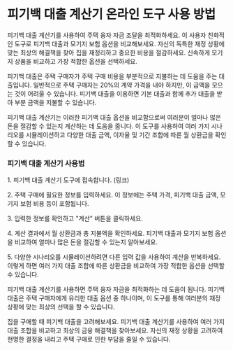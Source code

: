 피기백 대출 계산기 온라인 도구 사용 방법
=======================

피기백 대출 계산기를 사용하여 주택 융자 자금 조달을 최적화하세요. 이 사용자 친화적인 도구로 피기백 대출과 모기지 보험 옵션을 비교해보세요. 자신의 독특한 재정 상황에 맞는 최상의 해결책을 찾아 집을 재정리하고 중요한 비용을 절감하세요. 신속하게 모기지 상품을 비교하고 가장 적합한 옵션을 선택하세요.

피기백 대출은 주택 구매자가 주택 구매 비용을 부분적으로 지불하는 데 도움을 주는 대출입니다. 일반적으로 주택 구매자는 20%의 계약 가격을 내야 하지만, 이 금액을 모으는 것이 어려울 수 있습니다. 피기백 대출을 이용하면 기본 대출과 함께 추가 대출을 받아 부분 금액을 지불할 수 있습니다.

피기백 대출 계산기는 이러한 피기백 대출 옵션을 비교함으로써 여러분이 얼마나 많은 돈을 절감할 수 있는지 계산하는 데 도움을 줍니다. 이 도구를 사용하여 여러 가지 시나리오를 시뮬레이션하고 다양한 대출 금액, 이자율 및 기간 조합에 따른 월 상환금을 확인할 수 있습니다.

### 피기백 대출 계산기 사용법

1\. 피기백 대출 계산기 도구에 접속합니다. (링크)

2\. 주택 구매에 필요한 정보를 입력하세요. 이 정보에는 주택 가격, 피기백 대출 금액, 모기지 보험 비용 등이 포함됩니다.

3\. 입력한 정보를 확인하고 "계산" 버튼을 클릭하세요.

4\. 계산 결과에서 월 상환금과 총 지불액을 확인하세요. 피기백 대출과 모기지 보험 옵션을 비교하여 얼마나 많은 돈을 절감할 수 있는지 알아보세요.

5\. 다양한 시나리오를 시뮬레이션하려면 다른 입력 값을 사용하여 계산을 반복하세요. 이렇게 하면 여러 가지 대출 조합에 따른 상환금을 비교하여 가장 적합한 옵션을 선택할 수 있습니다.

피기백 대출 계산기를 사용하면 주택 융자 자금을 최적화하는 데 도움이 됩니다. 피기백 대출은 주택 구매자에게 유리한 대출 옵션 중 하나이며, 이 도구를 통해 여러분의 재정 상황에 맞는 최상의 선택을 할 수 있습니다.

집을 구매할 때 피기백 대출을 고려해보세요. 피기백 대출 계산기를 사용하여 여러 가지 대출 조합을 비교하고 최상의 금융 해결책을 찾아보세요. 자신의 재정 상황을 고려하여 현명한 결정을 내리고 주택 구매로 인한 부담을 줄일 수 있습니다.